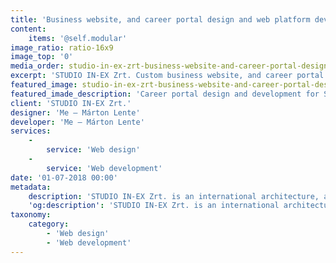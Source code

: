 ```yaml
---
title: 'Business website, and career portal design and web platform development for development for STUDIO IN-EX Zrt.'
content:
    items: '@self.modular'
image_ratio: ratio-16x9
image_top: '0'
media_order: studio-in-ex-zrt-business-website-and-career-portal-design-and-web-development-desktop-11.jpg
excerpt: 'STUDIO IN-EX Zrt. Custom business website, and career portal design and web development.'
featured_image: studio-in-ex-zrt-business-website-and-career-portal-design-and-web-development-desktop-11.jpg
featured_imade_description: 'Career portal design and development for STUDIO IN-EX Zrt. Home page on desktop'
client: 'STUDIO IN-EX Zrt.'
designer: 'Me – Márton Lente'
developer: 'Me – Márton Lente'
services:
    -
        service: 'Web design'
    -
        service: 'Web development'
date: '01-07-2018 00:00'
metadata:
    description: 'STUDIO IN-EX Zrt. is an international architecture, and engineering company with more than 150 employees in Hungary, and Hong Kong. After I completed the company''s rebranding, they hired me to design and develop their new business website, and career portal, to help HR department in intensive recruitment. In strong cooperation with IN-EX''s leaders, HR department and Vidu Media I designed and developed their business website that tells what they do, and career portal, that works both as an employer branding and job application platform. Developing with Perch CMS  helped me building a custom web portal, that is pleasing for the visitors, and is easy to manage for the company''s content managers and HR department.'
    'og:description': 'STUDIO IN-EX Zrt. is an international architecture, and engineering company with more than 150 employees in Hungary, and Hong Kong. After I completed the company''s rebranding, they hired me to design and develop their new business website, and career portal, to help HR department in intensive recruitment. In strong cooperation with IN-EX''s leaders, HR department and Vidu Media I designed and developed their business website that tells what they do, and career portal, that works both as an employer branding and job application platform. Developing with Perch CMS  helped me building a custom web portal, that is pleasing for the visitors, and is easy to manage for the company''s content managers and HR department.'
taxonomy:
    category:
        - 'Web design'
        - 'Web development'
---
```


